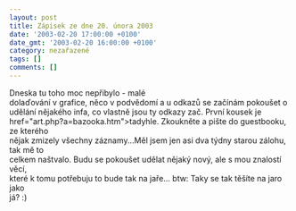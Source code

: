```yaml
---
layout: post
title: Zápisek ze dne 20. února 2003
date: '2003-02-20 17:00:00 +0100'
date_gmt: '2003-02-20 16:00:00 +0100'
category: nezařazené
tags: []
comments: []
---
```

<p>Dneska tu toho moc nepřibylo - malé<br />
dolaďování v grafice, něco v podvědomí a u odkazů se začínám pokoušet o<br />
udělání nějakého infa, co vlastně jsou ty odkazy zač. První kousek je <a<br />
href="art.php?a=bazooka.htm">tadyhle</a>. Zkoukněte a pište do guestbooku, ze kterého<br />
nějak zmizely všechny záznamy...Měl jsem jen asi dva týdny starou zálohu, tak mě to<br />
celkem naštvalo. Budu se pokoušet udělat nějaký nový, ale s mou znalostí věcí,<br />
které k tomu potřebuju to bude tak na jaře... btw: Taky se tak těšíte na jaro jako<br />
já? :) </p>
